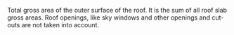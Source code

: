 Total gross area of the outer surface of the roof. It is the sum of all roof slab gross areas. Roof openings, like sky windows and other openings and cut-outs are not taken into account.
